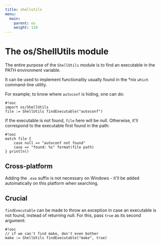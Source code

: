 ```yaml
---
title: shellutils
menu:
  main:
    parent: os
    weight: 110
---
```



# The os/ShellUtils module

The entire purpose of the `ShellUtils` module is to find an
executable in the PATH environment variable.

It can be used to implement functionality usually found in the
*nix `which` command-line utility.

For example, to know where `autoconf` is hiding, one can do:

    #!ooc
    import os/ShellUtils
    file := ShellUtils findExecutable("autoconf")

If the executable is not found, `file` here will be null. Otherwise,
it'll correspond to the executable first found in the path:

    #!ooc
    match file {
        case null => "autoconf not found"
        case => "found: %s" format(file path)
    } println()

## Cross-platform

Adding the `.exe` suffix is not necessary on Windows - it'll be
added automatically on this platform when searching.

## Crucial

`findExecutable` can be made to throw an exception in case an
executable is not found, instead of returning null. For this, pass
`true` as its second argument:

    #!ooc
    // if we can't find make, don't even bother
    make := ShellUtils findExecutable("make", true)



